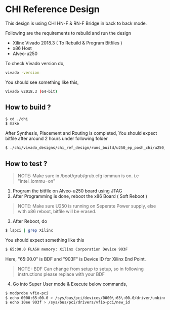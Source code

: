 # CHI Reference Design

This design is using CHI HN-F & RN-F Bridge in back to back mode.

Following are the requirements to rebuild and run the design
  - Xilinx Vivado 2018.3 ( To Rebuild & Program Bitfiles )
  - x86 Host
  - Alveo-u250

To check Vivado version do,

```sh
vivado -version
```
You should see something like this,

```sh
Vivado v2018.3 (64-bit)
```

## How to build ?
```sh
$ cd ./chi
$ make
```
After Synthesis, Placement and Routing is completed, You should expect bitfile after around 2 hours under following folder
```sh
$ ./chi/vivado_designs/chi_ref_design/runs_build/u250_ep_posh_chi/u250_ep_posh_chi.runs/impl_1/u250_ep_posh_chi_wrapper.bit
```

## How to test ?

> NOTE: Make sure in /boot/grub/grub.cfg iommun is on. i.e "intel_iommu=on"

1. Program the bitfile on Alveo-u250 board using JTAG
2. After Programming is done, reboot the x86 Board ( Soft Reboot )
> NOTE: Make sure U250 is running on Seperate Power supply, else with x86 reboot, bitfile will be erased.
3. After Reboot, do
```sh
$ lspci | grep Xilinx
```
You should expect something like this
```sh
$ 65:00.0 FLASH memory: Xilinx Corporation Device 903F
```
Here, "65:00.0" is BDF and "903F" is Device ID for Xilinx End Point.
> NOTE : BDF Can change from setup to setup, so in following instructions please replace with your BDF

4. Go into Super User mode & Execute below commands,
```sh
$ modprobe vfio-pci
$ echo 0000:65:00.0 > /sys/bus/pci/devices/0000\:65\:00.0/driver/unbind #Ignore if error for the first time run.
$ echo 10ee 903f > /sys/bus/pci/drivers/vfio-pci/new_id
```
